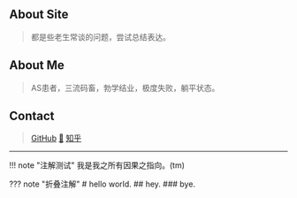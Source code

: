 ## About Site
>都是些老生常谈的问题，尝试总结表达。

## About Me
>AS患者，三流码畜，勃学结业，极度失败，躺平状态。

## Contact 
>[GitHub](https://github.com/opfanswyx) [📮](opfanswyx@outlook.com)  [知乎](https://www.zhihu.com/people/guo-he-zu-13-62/activities)

***




!!! note "注解测试"
    我是我之所有因果之指向。(tm)

??? note "折叠注解"
    # hello world.
    ## hey.
    ### bye.